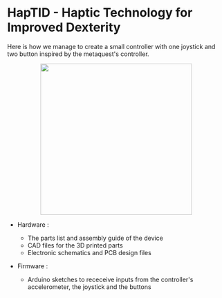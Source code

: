 # HapTID - Haptic Technology for Improved Dexterity

Here is how we manage to create a small controller with one joystick and two button inspired by the metaquest's controller.

<p align="center">
  <img src="https://ninjafantasy.io/wp-content/uploads/2023/06/Quest-3-Touch-Pro-controllers-Image-Meta-.webp" width="350"/>
</p>


- Hardware :
    - The parts list and assembly guide of the device
    - CAD files for the 3D printed parts
    - Electronic schematics and PCB design files


- Firmware :
    - Arduino sketches to receceive inputs from the controller's accelerometer, the joystick and the buttons
